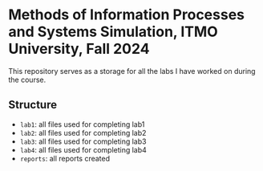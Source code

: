 # Methods of Information Processes and Systems Simulation, ITMO University, Fall 2024

This repository serves as a storage for all the labs I have worked on during the course.

## Structure

- `lab1`: all files used for completing lab1
- `lab2`: all files used for completing lab2
- `lab3`: all files used for completing lab3
- `lab4`: all files used for completing lab4
- `reports`: all reports created
